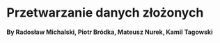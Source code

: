 # Przetwarzanie danych złożonych


**By Radosław Michalski, Piotr Bródka, Mateusz Nurek, Kamil Tagowski**
